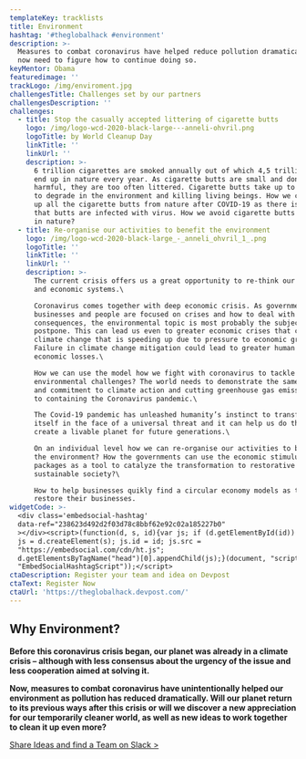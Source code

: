 ```yaml
---
templateKey: tracklists
title: Environment
hashtag: '#theglobalhack #environment'
description: >-
  Measures to combat coronavirus have helped reduce pollution dramatically. We
  now need to figure how to continue doing so.
keyMentor: Obama
featuredimage: ''
trackLogo: /img/enviroment.jpg
challengesTitle: Challenges set by our partners
challengesDescription: ''
challenges:
  - title: Stop the casually accepted littering of cigarette butts
    logo: /img/logo-wcd-2020-black-large---anneli-ohvril.png
    logoTitle: by World Cleanup Day
    linkTitle: ''
    linkUrl: ''
    description: >-
      6 trillion cigarettes are smoked annually out of which 4,5 trillion butts
      end up in nature every year. As cigarette butts are small and don't seem
      harmful, they are too often littered. Cigarette butts take up to 15 years
      to degrade in the environment and killing living beings. How we can clean
      up all the cigarette butts from nature after COVID-19 as there is a threat
      that butts are infected with virus. How we avoid cigarette butts to end up
      in nature?
  - title: Re-organise our activities to benefit the environment
    logo: /img/logo-wcd-2020-black-large_-_anneli_ohvril_1_.png
    logoTitle: ''
    linkTitle: ''
    linkUrl: ''
    description: >-
      The current crisis offers us a great opportunity to re-think our social
      and economic systems.\

      Coronavirus comes together with deep economic crisis. As governments,
      businesses and people are focused on crises and how to deal with its
      consequences, the environmental topic is most probably the subject to
      postpone. This can lead us even to greater economic crises that comes from
      climate change that is speeding up due to pressure to economic growth.
      Failure in climate change mitigation could lead to greater human life and
      economic losses.\

      How we can use the model how we fight with coronavirus to tackle the
      environmental challenges? The world needs to demonstrate the same unity
      and commitment to climate action and cutting greenhouse gas emissions as
      to containing the Coronavirus pandemic.\

      The Covid-19 pandemic has unleashed humanity’s instinct to transform
      itself in the face of a universal threat and it can help us do the same to
      create a livable planet for future generations.\

      On an individual level how we can re-organise our activities to benefit
      the environment? How the governments can use the economic stimulus
      packages as a tool to catalyze the transformation to restorative and
      sustainable society?\

      How to help businesses quikly find a circular economy models as the way to
      restore their businesses.
widgetCode: >-
  <div class='embedsocial-hashtag'
  data-ref="238623d492d2f03d78c8bbf62e92c02a185227b0"
  ></div><script>(function(d, s, id){var js; if (d.getElementById(id)) {return;}
  js = d.createElement(s); js.id = id; js.src =
  "https://embedsocial.com/cdn/ht.js";
  d.getElementsByTagName("head")[0].appendChild(js);}(document, "script",
  "EmbedSocialHashtagScript"));</script>
ctaDescription: Register your team and idea on Devpost
ctaText: Register Now
ctaUrl: 'https://theglobalhack.devpost.com/'
---
```


## **Why Environment?**

**Before this coronavirus crisis began, our planet was already in a climate crisis – although with less consensus about the urgency of the issue and less cooperation aimed at solving it.**

**Now, measures to combat coronavirus have unintentionally helped our environment as pollution has reduced dramatically. Will our planet return to its previous ways after this crisis or will we discover a new appreciation for our temporarily cleaner world, as well as new ideas to work together to clean it up even more?**

[Share Ideas and find a Team on Slack >](http://theglobalhack.com/slack)
